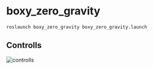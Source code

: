# boxy_zero_gravity

```roslaunch boxy_zero_gravity boxy_zero_gravity.launch```

## Controlls

![controlls](ps3_controller.png)
